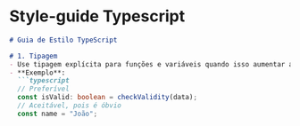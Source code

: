 # Style-guide Typescript

```markdown
# Guia de Estilo TypeScript

# 1. Tipagem
- Use tipagem explícita para funções e variáveis quando isso aumentar a clareza. Prefira inferência de tipo quando o tipo for óbvio.
- **Exemplo**:
  ```typescript
  // Preferível
  const isValid: boolean = checkValidity(data);
  // Aceitável, pois é óbvio
  const name = "João";